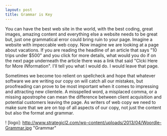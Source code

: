 ```yaml
---
layout: post
title: Grammar is Key
---
```


You can have the best web site in the world, with the best coding, great images, amazing content and everything else a website needs to be great but, just one grammatical error could bring ruin to your page.
Imagine a website with impeccable web copy. Now imagine we are looking at a page about vacations. If you are reading the headline of an article that says "10 trips under $500" and you click for more details, what would you do if on the next page underneath the article there was a link that said "Clcki Here for More iNformation". I'll tell you what I would do. I would leave that page.

Sometimes we become too relient on spellcheck and hope that whatever software we are writing our copy on will catch all our mistakes, but proofreading can prove to be most important when it comes to impressing and attracting new clientele. A misspelled word, a misplaced comma, or a missing apostrophe can mean the difference between client acquisition and potential customers leaving the page.
As writers of web copy we need to make sure that we are on top of all aspects of our copy, not just the content but also the format and grammar.

! [logo]: http://www.strategicl2.com/wp-content/uploads/2013/04/Woordle-Grammar.jpg "Grammar"
